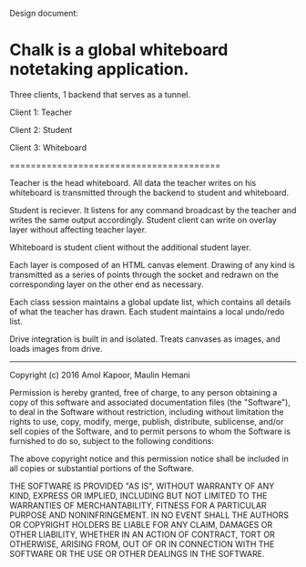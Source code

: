 Design document: 

Chalk is a global whiteboard notetaking application. 
========================================
Three clients, 1 backend that serves as a tunnel.

Client 1: Teacher

Client 2: Student

Client 3: Whiteboard


========================================

Teacher is the head whiteboard. All data the teacher writes on his whiteboard is transmitted through the backend to student and whiteboard.

Student is reciever. It listens for any command broadcast by the teacher and writes the same output accordingly. 
Student client can write on overlay layer without affecting teacher layer.

Whiteboard is student client without the additional student layer.

Each layer is composed of an HTML canvas element. Drawing of any kind is transmitted as a series of points through the socket and redrawn on 
the corresponding layer on the other end as necessary. 

Each class session maintains a global update list, which contains all details of what the teacher has drawn. Each student maintains a 
local undo/redo list. 

Drive integration is built in and isolated. Treats canvases as images, and loads images from drive.


---------------------------------------------------------------------------

Copyright (c) 2016 Amol Kapoor, Maulin Hemani

Permission is hereby granted, free of charge, to any person obtaining a copy of this software and associated documentation files (the "Software"), to deal in the Software without restriction, including without limitation the rights to use, copy, modify, merge, publish, distribute, sublicense, and/or sell copies of the Software, and to permit persons to whom the Software is furnished to do so, subject to the following conditions:

The above copyright notice and this permission notice shall be included in all copies or substantial portions of the Software.

THE SOFTWARE IS PROVIDED "AS IS", WITHOUT WARRANTY OF ANY KIND, EXPRESS OR IMPLIED, INCLUDING BUT NOT LIMITED TO THE WARRANTIES OF MERCHANTABILITY, FITNESS FOR A PARTICULAR PURPOSE AND NONINFRINGEMENT. IN NO EVENT SHALL THE AUTHORS OR COPYRIGHT HOLDERS BE LIABLE FOR ANY CLAIM, DAMAGES OR OTHER LIABILITY, WHETHER IN AN ACTION OF CONTRACT, TORT OR OTHERWISE, ARISING FROM, OUT OF OR IN CONNECTION WITH THE SOFTWARE OR THE USE OR OTHER DEALINGS IN THE SOFTWARE.
